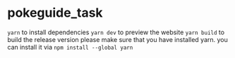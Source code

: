# pokeguide_task
`yarn` to install dependencies
`yarn dev` to preview the website
`yarn build` to build the release version
please make sure that you have installed yarn.
you can install it via `npm install --global yarn`
